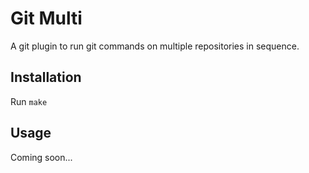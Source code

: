 # Git Multi

A git plugin to run git commands on multiple repositories in sequence.

## Installation

Run `make`

## Usage

Coming soon...
